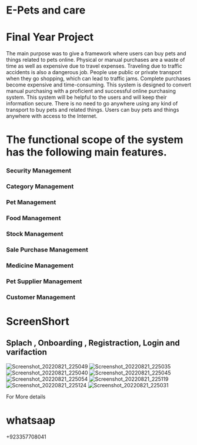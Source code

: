 # E-Pets and care
# Final Year Project

The main purpose was to give a framework where users can buy pets and things related to pets 
online. Physical or manual purchases are a waste of time as well as expensive due to travel 
expenses. Traveling due to traffic accidents is also a dangerous job. People use public or private 
transport when they go shopping, which can lead to traffic jams. Complete purchases become 
expensive and time-consuming. This system is designed to convert manual purchasing with a 
proficient and successful online purchasing system. This system will be helpful to the users and 
will keep their information secure. There is no need to go anywhere using any kind of transport 
to buy pets and related things. Users can buy pets and things anywhere with access to the 
Internet.

# The functional scope of the system has the following main features.
### Security Management
### Category Management
### Pet Management
### Food Management
### Stock Management
### Sale Purchase Management
### Medicine Management
### Pet Supplier Management
### Customer Management

# ScreenShort
## Splach , Onboarding , Registraction, Login and varifaction
![Screenshot_20220821_225049](https://user-images.githubusercontent.com/83324580/186901228-c1568fe6-899e-4d92-b797-dfe692cf28f1.jpg)
![Screenshot_20220821_225035](https://user-images.githubusercontent.com/83324580/186901216-3882189d-0b1f-40ef-89c5-0660d8be5ad9.jpg)
![Screenshot_20220821_225040](https://user-images.githubusercontent.com/83324580/186901222-d5a1f99b-72df-4adb-b320-976f8c28cf0d.jpg)
![Screenshot_20220821_225045](https://user-images.githubusercontent.com/83324580/186901225-6e4cf8a7-36c1-4390-9c4c-9b806059f0d9.jpg)
![Screenshot_20220821_225054](https://user-images.githubusercontent.com/83324580/186901230-b4a63149-6fea-4c79-a330-67fe9760314e.jpg)
![Screenshot_20220821_225119](https://user-images.githubusercontent.com/83324580/186901232-1b19ae27-8f16-478c-9dd1-70b80596c8a7.jpg)
![Screenshot_20220821_225124](https://user-images.githubusercontent.com/83324580/186901235-0098c0e7-e6eb-4eda-9f6a-10d5f8d4b953.jpg)
![Screenshot_20220821_225031](https://user-images.githubusercontent.com/83324580/186901237-5e01be2d-fe56-4a81-b4b6-c34f342e00bc.jpg)




For More details
# whatsaap
+923357708041


